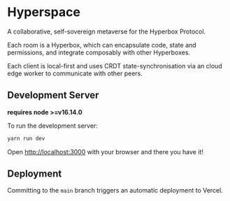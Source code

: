 
# Hyperspace

A collaborative, self-sovereign metaverse for the Hyperbox Protocol.

Each room is a Hyperbox, which can encapsulate code, state and permissions, and integrate composably with other Hyperboxes.

Each client is local-first and uses CRDT state-synchronisation via an cloud edge worker to communicate with other peers.

## Development Server

**requires node >=v16.14.0**

To run the development server:

```bash
yarn run dev
```

Open [http://localhost:3000](http://localhost:3000) with your browser and there you have it!


## Deployment

Committing to the `main` branch triggers an automatic deployment to Vercel.

